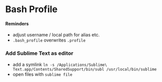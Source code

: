 # Bash Profile


#### Reminders

- adjust username / local path for alias etc.
- `.bash_profile` overwrites `.profile`

### Add Sublime Text as editor

- add a symlink
`ln -s /Applications/Sublime\ Text.app/Contents/SharedSupport/bin/subl /usr/local/bin/sublime`
- open files with `sublime file`